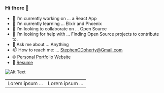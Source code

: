 ### Hi there 👋                                                                                                   

- 🔭  I’m currently working on ... a React App  
- 🌱  I’m currently learning ... Elixir and Phoenix
- 👯  I’m looking to collaborate on ... Open Source
- 🤔  I’m looking for help with ... Finding Open Source projects to contribute to.
- 💬  Ask me about ... Anything
- 📫  How to reach me: ... StephenCDoherty@Gmail.com
- 🌐  [Personal Portfolio Website](https://www.stephencdoherty.com/)
- 📑  [Resume](https://gist.github.com/SCD346/3ba1c95f6081bf4de464340bd360729b)

![Alt Text](https://media.giphy.com/media/vFKqnCdLPNOKc/giphy.gif)



<table border="0">
 <tr>
 
 </tr>
 <tr>
    <td>Lorem ipsum ...</td>
    <td>Lorem ipsum ...</td>
 </tr>
</table>
